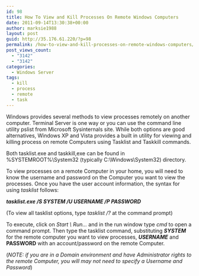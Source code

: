 ```yaml
---
id: 98
title: How To View and Kill Processes On Remote Windows Computers
date: 2011-09-14T13:30:38+00:00
author: marksie1988
layout: post
guid: http://35.176.61.220/?p=98
permalink: /how-to-view-and-kill-processes-on-remote-windows-computers/
post_views_count:
  - "3142"
  - "3142"
categories:
  - Windows Server
tags:
  - kill
  - process
  - remote
  - task
---
```

Windows provides several methods to view processes remotely on another computer. Terminal Server is one way or you can use the command line utility pslist from Microsoft Sysinternals site. While both options are good alternatives, Windows XP and Vista provides a built in utility for viewing and killing process on remote Computers using Tasklist and Taskkill commands.  
<!--more-->

Both tasklist.exe and taskkill,exe can be found in %SYSTEMROOT%\System32 (typically C:\Windows\System32) directory.

To view processes on a remote Computer in your home, you will need to know the username and password on the Computer you want to view the processes. Once you have the user account information, the syntax for using _tasklist_ follows:

**_tasklist.exe /S SYSTEM /U USERNAME /P PASSWORD_**

(To view all tasklist options, type _tasklist /?_ at the command prompt)

To execute, click on _Start \ Run…_ and in the run window type _cmd_ to open a command prompt. Then type the tasklist command, substituting **_SYSTEM_** for the remote computer you want to view processes, **_USERNAME_** and **PASSWORD** with an account/password on the remote Computer.

(_NOTE:_ _if you are in a Domain environment and have Administrator rights to the remote Computer, you will may not need to specify a Username and Password_)